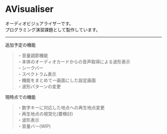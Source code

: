 # AVisualiser

オーディオビジュアライザーです。　<br>
プログラミング演習課題として製作しています。<br>

---------------------------------------

追加予定の機能
>・音量調節機能<br>
>・本体のオーディオカードからの音声取得による波形表示<br>
>・シークバー<br>
>・スペクトラム表示<br>
>・機能をまとめて一画面にした設定画面<br>
>・波形パターンの変更<br>


現時点での機能<br>
>・数字キーに対応した地点への再生地点変更<br>
>・再生地点の視覚化(要検討)<br>
>・波形表示<br>
>・音量バー(WIP)<br>
